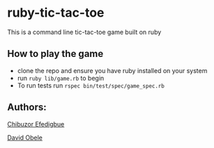 # ruby-tic-tac-toe

This is a command line tic-tac-toe game built on ruby 

## How to play the game
 * clone the repo and ensure you have ruby installed on your system
 * run `ruby lib/game.rb` to begin
 * To run tests run `rspec bin/test/spec/game_spec.rb`

## Authors: 

[Chibuzor Efedigbue](https://www.github.com/uzorjchibuzor)

[David Obele](https://www.github.com/mrobele)